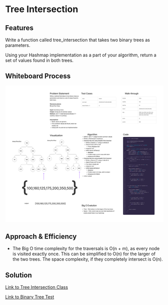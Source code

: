 # Tree Intersection

## Features

Write a function called tree_intersection that takes two binary trees as parameters.

Using your Hashmap implementation as a part of your algorithm, return a set of values found in both trees.

## Whiteboard Process

![Whiteboard Image](cc32.png)

## Approach & Efficiency

- The Big O time complexity for the traversals is O(n + m), as every node is visited exactly once. This can be simplified to O(n) for the larger of the two trees. The space complexity, if they completely intersect is O(n).

## Solution

[Link to Tree Intersection Class](lib/src/main/java/codechallenges/TreeIntersection.java)

[Link to Binary Tree Test](lib/src/test/java/datastructures/trees/TreeIntersectionTest.java)


